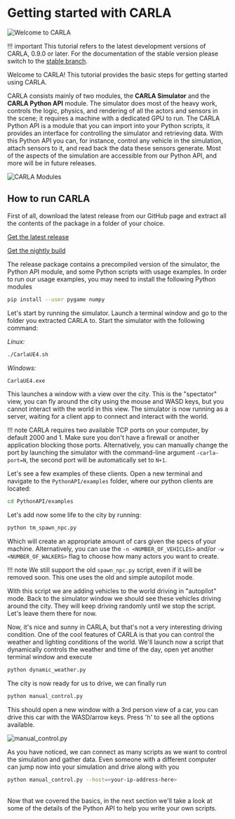 <h1>Getting started with CARLA</h1>

![Welcome to CARLA](img/welcome.png)

!!! important
    This tutorial refers to the latest development versions of CARLA, 0.9.0 or
    later. For the documentation of the stable version please switch to the
    [stable branch](https://carla.readthedocs.io/en/stable/getting_started/).

Welcome to CARLA! This tutorial provides the basic steps for getting started
using CARLA.

CARLA consists mainly of two modules, the **CARLA Simulator** and the **CARLA
Python API** module. The simulator does most of the heavy work, controls the
logic, physics, and rendering of all the actors and sensors in the scene; it
requires a machine with a dedicated GPU to run. The CARLA Python API is a module
that you can import into your Python scripts, it provides an interface for
controlling the simulator and retrieving data. With this Python API you can, for
instance, control any vehicle in the simulation, attach sensors to it, and read
back the data these sensors generate. Most of the aspects of the simulation are
accessible from our Python API, and more will be in future releases.

![CARLA Modules](img/carla_modules.png)

<h2>How to run CARLA</h2>

First of all, download the latest release from our GitHub page and extract all
the contents of the package in a folder of your choice.

<div class="build-buttons">
<!-- Latest release button -->
<p>
<a href="https://github.com/carla-simulator/carla/blob/master/Docs/download.md" target="_blank" class="btn btn-neutral" title="Go to the latest CARLA release">
<span class="icon icon-github"></span> Get the latest release</a>
</p>

<!-- Nightly build button -->
<p>
<a href="http://carla-assets-internal.s3.amazonaws.com/Releases/Linux/Dev/CARLA_Latest.tar.gz" target="_blank" class="btn btn-neutral" title="Go to the nightly CARLA build">
<span class="icon fa-cloud-download"></span> Get the nightly build</a>
</p>
</div>

The release package contains a precompiled version of the simulator, the Python
API module, and some Python scripts with usage examples. In order to run our
usage examples, you may need to install the following Python modules

```sh
pip install --user pygame numpy
```

Let's start by running the simulator. Launch a terminal window and go to the
folder you extracted CARLA to. Start the simulator with the following command:

_Linux:_
```sh
./CarlaUE4.sh
```

_Windows:_
```cmd
CarlaUE4.exe
```

This launches a window with a view over the city. This is the "spectator"
view, you can fly around the city using the mouse and WASD keys, but you cannot
interact with the world in this view. The simulator is now running as a server,
waiting for a client app to connect and interact with the world.

!!! note
    CARLA requires two available TCP ports on your computer, by default 2000 and
    1.    Make sure you don't have a firewall or another application blocking
    those ports. Alternatively, you can manually change the port by launching
    the simulator with the command-line argument `-carla-port=N`, the second
    port will be automatically set to `N+1`.

Let's see a few examples of these clients. Open a new terminal and navigate to
the `PythonAPI/examples` folder, where our python clients are located:

```sh
cd PythonAPI/examples
```

Let's add now some life to the city by running:

```sh
python tm_spawn_npc.py
```

Which will create an appropriate amount of cars given the specs of your machine.
Alternatively, you can use the `-n <NUMBER_OF_VEHICLES>` and/or
`-w <NUMBER_OF_WALKERS>` flag to choose how many actors you want to create.

!!! note
    We still support the old `spawn_npc.py` script, even if it will be removed
    soon. This one uses the old and simple autopilot mode.

With this script we are adding vehicles to the world driving in "autopilot"
mode. Back to the simulator window we should see these vehicles driving around
the city. They will keep driving randomly until we stop the script. Let's leave
them there for now.

Now, it's nice and sunny in CARLA, but that's not a very interesting driving
condition. One of the cool features of CARLA is that you can control the weather
and lighting conditions of the world. We'll launch now a script that dynamically
controls the weather and time of the day, open yet another terminal window and
execute

```sh
python dynamic_weather.py
```

The city is now ready for us to drive, we can finally run

```sh
python manual_control.py
```

This should open a new window with a 3rd person view of a car, you can drive
this car with the WASD/arrow keys. Press 'h' to see all the options available.

![manual_control.py](img/manual_control.png)

As you have noticed, we can connect as many scripts as we want to control the
simulation and gather data. Even someone with a different computer can jump now
into your simulation and drive along with you

```sh
python manual_control.py --host=<your-ip-address-here>
```

<br>
Now that we covered the basics, in the next section we'll take a look at some of
the details of the Python API to help you write your own scripts.
